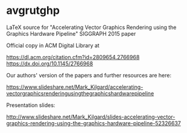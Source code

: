 avgrutghp
=========

LaTeX source for "Accelerating Vector Graphics Rendering using the
Graphics Hardware Pipeline" SIGGRAPH 2015 paper

Official copy in ACM Digital Library at

  https://dl.acm.org/citation.cfm?id=2809654.2766968
  https://dx.doi.org/10.1145/2766968

Our authors' version of the papers and further resources are here:

  https://www.slideshare.net/Mark_Kilgard/accelerating-vectorgraphicsrenderingusingthegraphicshardwarepipeline

Presentation slides:

  http://www.slideshare.net/Mark_Kilgard/slides-accelerating-vector-graphics-rendering-using-the-graphics-hardware-pipeline-52326637
